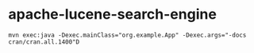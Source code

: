 # apache-lucene-search-engine

```
mvn exec:java -Dexec.mainClass="org.example.App" -Dexec.args="-docs cran/cran.all.1400"D 
```
